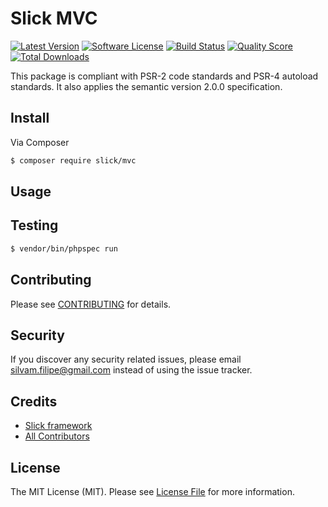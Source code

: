 # Slick MVC

[![Latest Version](https://img.shields.io/github/release/slickframework/mvc.svg?style=flat-square)](https://github.com/slickframework/mvc/releases)
[![Software License](https://img.shields.io/badge/license-MIT-brightgreen.svg?style=flat-square)](LICENSE.md)
[![Build Status](https://img.shields.io/travis/slickframework/mvc/master.svg?style=flat-square)](https://travis-ci.org/slickframework/mvc)
[![Quality Score](https://img.shields.io/scrutinizer/g/slickframework/mvc/master.svg?style=flat-square)](https://scrutinizer-ci.com/g/slickframework/mvc?branch=master)
[![Total Downloads](https://img.shields.io/packagist/dt/slick/mvc.svg?style=flat-square)](https://packagist.org/packages/slick/mvc)


This package is compliant with PSR-2 code standards and PSR-4 autoload standards.
It also applies the semantic version 2.0.0 specification.

## Install

Via Composer

``` bash
$ composer require slick/mvc
```

## Usage

## Testing

``` bash
$ vendor/bin/phpspec run
```

## Contributing

Please see [CONTRIBUTING](CONTRIBUTING.md) for details.

## Security

If you discover any security related issues, please email silvam.filipe@gmail.com instead of using the issue tracker.

## Credits

- [Slick framework](https://github.com/slickframework)
- [All Contributors](https://github.com/slickframework/mvc/graphs/contributors)

## License

The MIT License (MIT). Please see [License File](LICENSE.md) for more information.
